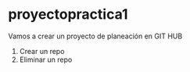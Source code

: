 # proyectopractica1
Vamos a crear un proyecto de planeación en GIT HUB

1. Crear un repo
2. Eliminar un repo
